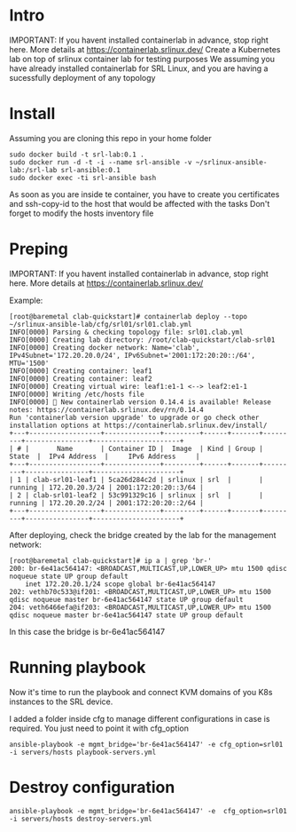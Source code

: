 # Intro
IMPORTANT: If you havent installed containerlab in advance, stop right here. More details at https://containerlab.srlinux.dev/
Create a Kubernetes lab on top of srlinux container lab for testing purposes
We assuming you have already installed containerlab for SRL Linux, and you are having a sucessfully deployment of any topology

# Install

Assuming you are cloning this repo in your home folder

```
sudo docker build -t srl-lab:0.1 .
sudo docker run -d -t -i --name srl-ansible -v ~/srlinux-ansible-lab:/srl-lab srl-ansible:0.1
sudo docker exec -ti srl-ansible bash
```

As soon as you are inside te container, you have to create you certificates and ssh-copy-id to the host that would be affected with the tasks
Don't forget to modify the hosts inventory file

# Preping
IMPORTANT: If you havent installed containerlab in advance, stop right here. More details at https://containerlab.srlinux.dev/

Example:
```
[root@baremetal clab-quickstart]# containerlab deploy --topo ~/srlinux-ansible-lab/cfg/srl01/srl01.clab.yml
INFO[0000] Parsing & checking topology file: srl01.clab.yml
INFO[0000] Creating lab directory: /root/clab-quickstart/clab-srl01
INFO[0000] Creating docker network: Name='clab', IPv4Subnet='172.20.20.0/24', IPv6Subnet='2001:172:20:20::/64', MTU='1500'
INFO[0000] Creating container: leaf1
INFO[0000] Creating container: leaf2
INFO[0000] Creating virtual wire: leaf1:e1-1 <--> leaf2:e1-1
INFO[0000] Writing /etc/hosts file
INFO[0000] 🎉 New containerlab version 0.14.4 is available! Release notes: https://containerlab.srlinux.dev/rn/0.14.4
Run 'containerlab version upgrade' to upgrade or go check other installation options at https://containerlab.srlinux.dev/install/
+---+------------------+--------------+---------+------+-------+---------+----------------+----------------------+
| # |       Name       | Container ID |  Image  | Kind | Group |  State  |  IPv4 Address  |     IPv6 Address     |
+---+------------------+--------------+---------+------+-------+---------+----------------+----------------------+
| 1 | clab-srl01-leaf1 | 5ca26d284c2d | srlinux | srl  |       | running | 172.20.20.3/24 | 2001:172:20:20::3/64 |
| 2 | clab-srl01-leaf2 | 53c991329c16 | srlinux | srl  |       | running | 172.20.20.2/24 | 2001:172:20:20::2/64 |
+---+------------------+--------------+---------+------+-------+---------+----------------+----------------------+
```

After deploying, check the bridge created by the lab for the management network:
```
[root@baremetal clab-quickstart]# ip a | grep 'br-'
200: br-6e41ac564147: <BROADCAST,MULTICAST,UP,LOWER_UP> mtu 1500 qdisc noqueue state UP group default
    inet 172.20.20.1/24 scope global br-6e41ac564147
202: vethb70c533@if201: <BROADCAST,MULTICAST,UP,LOWER_UP> mtu 1500 qdisc noqueue master br-6e41ac564147 state UP group default
204: veth6466efa@if203: <BROADCAST,MULTICAST,UP,LOWER_UP> mtu 1500 qdisc noqueue master br-6e41ac564147 state UP group default
```

In this case the bridge is br-6e41ac564147

# Running playbook

Now it's time to run the playbook and connect KVM domains of you K8s instances to the SRL device.

I added a folder inside cfg to manage different configurations in case is required. You just need to point it with cfg_option

```
ansible-playbook -e mgmt_bridge='br-6e41ac564147' -e cfg_option=srl01 -i servers/hosts playbook-servers.yml

```

# Destroy configuration

```
ansible-playbook -e mgmt_bridge='br-6e41ac564147' -e  cfg_option=srl01 -i servers/hosts destroy-servers.yml
```
